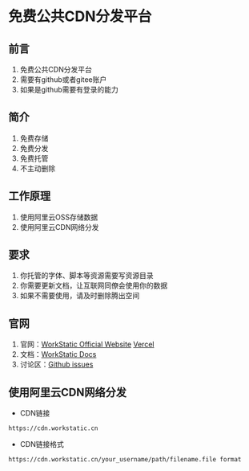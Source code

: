 # 免费公共CDN分发平台
## 前言
1. 免费公共CDN分发平台
2. 需要有github或者gitee账户
3. 如果是github需要有登录的能力
## 简介
1. 免费存储
2. 免费分发  
3. 免费托管
4. 不主动删除
## 工作原理
1. 使用阿里云OSS存储数据
2. 使用阿里云CDN网络分发
## 要求
1. 你托管的字体、脚本等资源需要写资源目录
2. 你需要更新文档，让互联网同僚会使用你的数据
3. 如果不需要使用，请及时删除腾出空间
## 官网
1. 官网：[WorkStatic Official Website](https://www.workstatic.cn)   [Vercel](https://work-static-liard.vercel.app/)
2. 文档：[WorkStatic Docs](https://www.workstatic.cn/guide/)
3. 讨论区：[Github issues](https://github.com/Glendia/WorkStatic/issues)
## 使用阿里云CDN网络分发
* CDN链接
```
https://cdn.workstatic.cn
```
* CDN链接格式
```
https://cdn.workstatic.cn/your_username/path/filename.file format
```